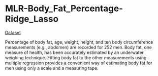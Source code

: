 # MLR-Body_Fat_Percentage-Ridge_Lasso

[Dataset](http://jse.amstat.org/v4n1/datasets.johnson.html)

Percentage of body fat, age, weight, height, and ten body circumference measurements (e.g., abdomen) are recorded for 252 men. Body fat, one measure of health, has been accurately estimated by an underwater weighing technique. Fitting body fat to the other measurements using multiple regression provides a convenient way of estimating body fat for men using only a scale and a measuring tape.
